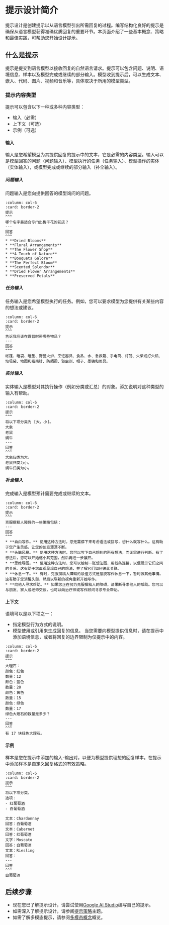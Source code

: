 # 提示设计简介
提示设计是创建提示以从语言模型引出所需回复的过程。编写结构化良好的提示是确保从语言模型获得准确优质回复的重要环节。本页面介绍了一些基本概念、策略和最佳实践，可帮助您开始设计提示。
## 什么是提示
提示是提交到语言模型以接收回复的自然语言请求。提示可以包含问题、说明、语境信息、样本以及模型完成或继续的部分输入。模型收到提示后，可以生成文本、嵌入、代码、图片、视频和音乐等，具体取决于所用的模型类型。
### 提示内容类型
提示可以包含以下一种或多种内容类型：
- 输入（必需）
- 上下文（可选）
- 示例（可选）

#### 输入
输入是您希望模型为其提供回复的提示中的文本，它是必需的内容类型。输入可以是模型回答的问题（问题输入）、模型执行的任务（任务输入）、模型操作的实体（实体输入），或模型完成或继续的部分输入（补全输入）。
##### 问题输入
问题输入是您向提供回答的模型询问的问题。
````{panels}
:column: col-6
:card: border-2
提示
^^^
哪个名字最适合专门出售干花的花店？
---
回答
^^^
* **Dried Blooms**
* **Floral Arrangements**
* **The Flower Shop**
* **A Touch of Nature**
* **Bouquets Galore**
* **The Perfect Bloom**
* **Scented Splendor**
* **Dried Flower Arrangements**
* **Preserved Petals**
````
##### 任务输入
任务输入是您希望模型执行的任务。例如，您可以要求模型为您提供有关某些内容的想法或建议。
````{panels}
:column: col-6
:card: border-2
提示
^^^
告诉我应该在露营时带哪些物品？
---
回答
^^^
帐篷、睡袋、睡垫、野营火炉、烹饪器具、食品、水、急救箱、手电筒、灯笼、火柴或打火机、垃圾袋、地图和指南针、防晒霜、驱虫剂、帽子、墨镜和雨具。
````
##### 实体输入
实体输入是模型对其执行操作（例如分类或汇总）的对象。添加说明对这种类型的输入有帮助。
````{panels}
:column: col-6
:card: border-2
提示
^^^
将以下项分类为 [大，小]。
大象
老鼠
蜗牛
---
回答
^^^
大象归类为大。
老鼠归类为小。
蜗牛归类为小。
````


##### 补全输入

完成输入是模型预计需要完成或继续的文本。
````{panels}
:column: col-6
:card: border-2
提示
^^^
克服撰稿人障碍的一些策略包括：
---
回答
^^^
* **自由写作。** 使用这种方法时，您无需停下来考虑语法或拼写，想什么就写什么。这有助于您产生灵感，让您的创意源源不断。
* **头脑风暴。** 使用这种方法时，您可以写下自己想到的所有想法，而无需进行判断。有了想法后，您可以开始缩小其范围，然后再进一步展开。
* **思维导图。** 使用这种方法时，您可以绘制一张想法图，用线条连接，以便展示它们之间的关系。这有助于您直观呈现自己的想法，并了解它们如何彼此关联。
* **休息一下。** 有时，克服撰稿人障碍的最佳方式是摆脱写作休息一下，暂时做其他事情。这有助于您清醒头部，然后以崭新的视角重新开始写作。
* **向他人寻求帮助。** 如果您正在努力克服撰稿人的障碍，请果断寻求他人的帮助。您可以与朋友、家人或老师交谈，也可以向治疗师或写作顾问寻求专业帮助。
````

#### 上下文
语境可以是以下项之一：
- 指定模型行为方式的说明。
- 模型使用或引用来生成回复的信息。
当您需要向模型提供信息时，请在提示中添加语境信息，或者将回复的边界限制为仅提示中的内容。

````{panels}
:column: col-6
:card: border-2
提示
^^^
大理石：  
颜色：红色  
数量：12  
颜色：蓝色  
数量：28  
颜色：黄色   
数量：15  
颜色：绿色  
数量：17  
绿色大理石的数量是多少？
---
回答
^^^
有 17 块绿色大理石。
````


#### 示例
样本是您在提示中添加的输入-输出对，以便为模型提供理想的回复样本。在提示中添加样本是自定义回复格式的有效策略。
````{panels}
:column: col-6
:card: border-2
提示
^^^
将以下项分类。
选项：
- 红葡萄酒
- 白葡萄酒

文本：Chardonnay  
回答：白葡萄酒  
文本：Cabernet  
回答：红葡萄酒  
文字：Moscato  
回答：白葡萄酒  
文本：Riesling  
回答：
---
回答
^^^
白葡萄酒
````

## 后续步骤
- 现在您已了解提示设计，请尝试使用[Google AI Studio](http://makersuite.google.com/?hl=zh-cn)编写自己的提示。
- 如需深入了解提示设计，请参阅[提示策略](prompt_best_practices.md)主题。
- 如需了解多模态提示，请参阅[多模态概念](multimodal_concepts.md)概览。
